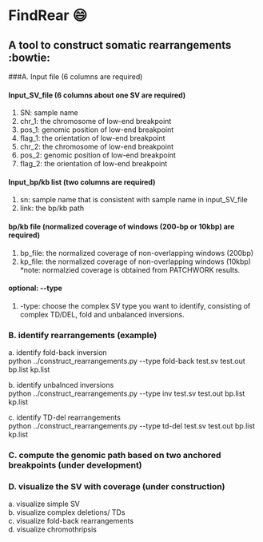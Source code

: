 # FindRear :smile:
## A tool to construct somatic rearrangements :bowtie:

###A. Input file (6 columns are required)
#### Input_SV_file (6 columns about one SV are required)
1. SN: sample name
2. chr_1: the chromosome of low-end breakpoint
3. pos_1: genomic position of low-end breakpoint
4. flag_1: the orientation of low-end breakpoint
5. chr_2: the chromosome of low-end breakpoint
6. pos_2: genomic position of low-end breakpoint
7. flag_2: the orientation of low-end breakpoint

#### Input_bp/kb list (two columns are required)
1. sn: sample name that is consistent with sample name in input_SV_file
2. link: the bp/kb path 

#### bp/kb file (normalized coverage of windows (200-bp or 10kbp) are required)
1. bp_file: the normalized coverage of non-overlapping windows (200bp)
2. kp_file: the normalized coverage of non-overlapping windows (10kbp)<br>
*note: normalzied coverage is obtained from PATCHWORK results.

#### optional: --type
1. -type: choose the complex SV type you want to identify, 
consisting of complex TD/DEL, fold and unbalanced inversions.


### B. identify rearrangements (example)<br>
a. identify fold-back inversion<br>
python  ../construct_rearrangements.py --type fold-back test.sv test.out bp.list kp.list
  
b. identify unbalnced inversions<br>
python  ../construct_rearrangements.py --type inv test.sv test.out bp.list kp.list
	
c. identify TD-del rearrangements<br>
python ../construct_rearrangements.py --type td-del test.sv test.out bp.list kp.list

### C. compute the genomic path based on two anchored breakpoints (under development)

### D. visualize the SV with coverage (under construction)<br>
a. visualize simple SV<br>
b. visualize complex deletions/ TDs<br>
c. visualize fold-back rearrangements<br>
d. visualize chromothripsis<br>
